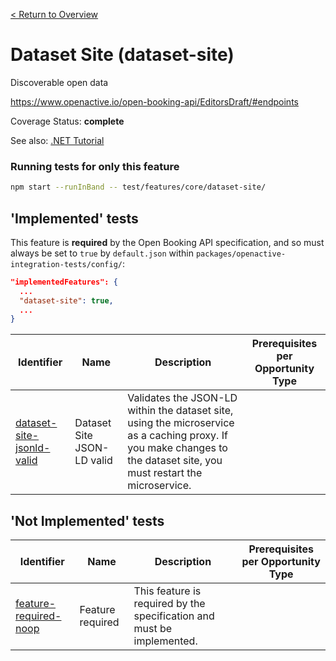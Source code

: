 [< Return to Overview](../../README.md)
# Dataset Site (dataset-site)

Discoverable open data


https://www.openactive.io/open-booking-api/EditorsDraft/#endpoints

Coverage Status: **complete**

See also: [.NET Tutorial](https://tutorials.openactive.io/open-booking-sdk/quick-start-guide/storebookingengine/day-2-open-data-feeds)



### Running tests for only this feature

```bash
npm start --runInBand -- test/features/core/dataset-site/
```



## 'Implemented' tests

This feature is **required** by the Open Booking API specification, and so must always be set to `true` by `default.json` within `packages/openactive-integration-tests/config/`:

```json
"implementedFeatures": {
  ...
  "dataset-site": true,
  ...
}
```

| Identifier | Name | Description | Prerequisites per Opportunity Type |
|------------|------|-------------|---------------|
| [dataset-site-jsonld-valid](./implemented/dataset-site-jsonld-valid-test.js) | Dataset Site JSON-LD valid | Validates the JSON-LD within the dataset site, using the microservice as a caching proxy. If you make changes to the dataset site, you must restart the microservice. |  |



## 'Not Implemented' tests


| Identifier | Name | Description | Prerequisites per Opportunity Type |
|------------|------|-------------|---------------|
| [feature-required-noop](./not-implemented/feature-required-noop-test.js) | Feature required | This feature is required by the specification and must be implemented. |  |
